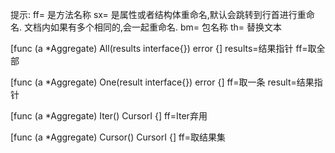 提示:
ff= 是方法名称
sx= 是属性或者结构体重命名,默认会跳转到行首进行重命名.
    文档内如果有多个相同的,会一起重命名.
bm= 包名称
th= 替换文本

[func (a *Aggregate) All(results interface{}) error {]
results=结果指针
ff=取全部

[func (a *Aggregate) One(result interface{}) error {]
ff=取一条
result=结果指针

[func (a *Aggregate) Iter() CursorI {]
ff=Iter弃用

[func (a *Aggregate) Cursor() CursorI {]
ff=取结果集
